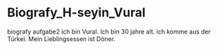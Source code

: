 # Biografy_H-seyin_Vural
biografy aufgabe2
ich bin Vural. Ich bin 30 jahre alt. ich komme aus der Türkei. Mein Lieblingsessen ist Döner.
